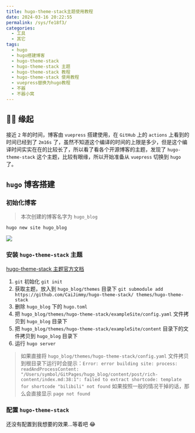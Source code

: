 ```yaml
---
title: hugo-theme-stack主题使用教程
date: 2024-03-16 20:22:55
permalink: /sys/fe18f3/
categories:
  - 工具
  - 其它
tags:
  - hugo
  - hugo搭建博客
  - hugo-theme-stack
  - hugo-theme-stack 主题
  - hugo-theme-stack 教程
  - hugo-theme-stack 使用教程
  - vuepress替换为hugo教程
  - 不器
  - 不器小窝
---
```


## 😮‍💨 缘起

接近 `2` 年的时间，博客由 `vuepress` 搭建使用，在 `GitHub` 上的 `actions` 上看到的时间已经到了 `2m16s` 了，虽然不知道这个编译的时间的上限是多少，但是这个编译时间实实在在的比较长了，所以看了看各个开源博客的主题，发现了 `hugo-theme-stack` 这个主题，比较有眼缘，所以开始准备从 `vuepress` 切换到 `hugo` 了。

<!-- more -->

<InArticleAdsense
    data-ad-client="ca-pub-1725717718088510"
    data-ad-slot="7426219401">
</InArticleAdsense>

## `hugo` 博客搭建

### 初始化博客

> 本次创建的博客名字为 `hugo_blog`

```shell
hugo new site hugo_blog
```
![](https://cdn.jsdelivr.net/gh/xingcxb/blog_img@blog1/%E5%B7%A5%E5%85%B7/%E5%85%B6%E5%AE%83/hugo1.png)

### 安装 `hugo-theme-stack` 主题

[hugo-theme-stack 主题官方文档](https://stack.jimmycai.com/guide/modify-theme)

1. `git` 初始化 `git init`
2. 获取主题，放入到 `hugo_blog/themes` 目录下 `git submodule add https://github.com/CaiJimmy/hugo-theme-stack/ themes/hugo-theme-stack`
3. 删除 `hugo_blog` 下的 `hugo.toml`
4. 把 `hugo_blog/themes/hugo-theme-stack/exampleSite/config.yaml` 文件拷贝到 `hugo_blog` 目录下
5. 把 `hugo_blog/themes/hugo-theme-stack/exampleSite/content` 目录下的文件拷贝到 `hugo_blog` 目录下
6. 运行 `hugo server`

> 如果直接将 `hugo_blog/themes/hugo-theme-stack/config.yaml` 文件拷贝到根目录下运行时会提示：`Error: error building site: process: readAndProcessContent: "/Users/symbol/GitPages/hugo_blog/content/post/rich-content/index.md:38:1": failed to extract shortcode: template for shortcode "bilibili" not found` 如果按照一般的情况干掉的话，那么会直接显示 `page not found`

### 配置 `hugo-theme-stack`

还没有配置到我想要的效果...等着吧 😂

